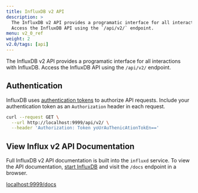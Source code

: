 ```yaml
---
title: InfluxDB v2 API
description: >
  The InfluxDB v2 API provides a programatic interface for all interactions with InfluxDB.
  Access the InfluxDB API using the `/api/v2/` endpoint.
menu: v2_0_ref
weight: 2
v2.0/tags: [api]
---
```


The InfluxDB v2 API provides a programatic interface for all interactions with InfluxDB.
Access the InfluxDB API using the `/api/v2/` endpoint.

## Authentication
InfluxDB uses [authentication tokens](/v2.0/security/tokens/) to authorize API requests.
Include your authentication token as an `Authorization` header in each request.

```sh
curl --request GET \
  --url http://localhost:9999/api/v2/ \
  --header 'Authorization: Token yoUrAuThenicAtionTokEn=='
```

## View Influx v2 API Documentation
Full InfluxDB v2 API documentation is built into the `influxd` service.
To view the API documentation, [start InfluxDB](/v2.0/get-started/#start-influxdb)
and visit the `/docs` endpoint in a browser.

<a class="btn" href="http://localhost:9999/docs" target="\_blank">localhost:9999/docs</a>

